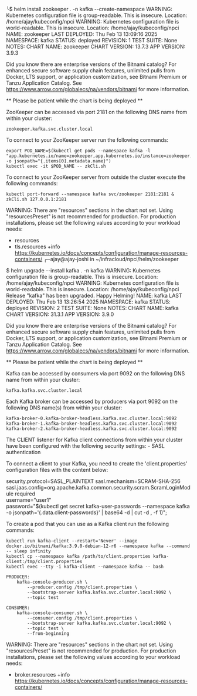 ╰$ helm install zookeeper . -n kafka --create-namespace
WARNING: Kubernetes configuration file is group-readable. This is insecure. Location: /home/ajay/kubeconfig/npci
WARNING: Kubernetes configuration file is world-readable. This is insecure. Location: /home/ajay/kubeconfig/npci
NAME: zookeeper
LAST DEPLOYED: Thu Feb 13 13:09:16 2025
NAMESPACE: kafka
STATUS: deployed
REVISION: 1
TEST SUITE: None
NOTES:
CHART NAME: zookeeper
CHART VERSION: 13.7.3
APP VERSION: 3.9.3

Did you know there are enterprise versions of the Bitnami catalog? For enhanced secure software supply chain features, unlimited pulls from Docker, LTS support, or application customization, see Bitnami Premium or Tanzu Application Catalog. See https://www.arrow.com/globalecs/na/vendors/bitnami for more information.

** Please be patient while the chart is being deployed **

ZooKeeper can be accessed via port 2181 on the following DNS name from within your cluster:

    zookeeper.kafka.svc.cluster.local

To connect to your ZooKeeper server run the following commands:

    export POD_NAME=$(kubectl get pods --namespace kafka -l "app.kubernetes.io/name=zookeeper,app.kubernetes.io/instance=zookeeper,app.kubernetes.io/component=zookeeper" -o jsonpath="{.items[0].metadata.name}")
    kubectl exec -it $POD_NAME -- zkCli.sh

To connect to your ZooKeeper server from outside the cluster execute the following commands:

    kubectl port-forward --namespace kafka svc/zookeeper 2181:2181 &
    zkCli.sh 127.0.0.1:2181

WARNING: There are "resources" sections in the chart not set. Using "resourcesPreset" is not recommended for production. For production installations, please set the following values according to your workload needs:
  - resources
  - tls.resources
+info https://kubernetes.io/docs/concepts/configuration/manage-resources-containers/
╭─ajay@ajay-joshi in ~/infracloud/npci/helm/zookeeper 








$ helm upgrade --install kafka . -n kafka
WARNING: Kubernetes configuration file is group-readable. This is insecure. Location: /home/ajay/kubeconfig/npci
WARNING: Kubernetes configuration file is world-readable. This is insecure. Location: /home/ajay/kubeconfig/npci
Release "kafka" has been upgraded. Happy Helming!
NAME: kafka
LAST DEPLOYED: Thu Feb 13 13:26:54 2025
NAMESPACE: kafka
STATUS: deployed
REVISION: 2
TEST SUITE: None
NOTES:
CHART NAME: kafka
CHART VERSION: 31.3.1
APP VERSION: 3.9.0

Did you know there are enterprise versions of the Bitnami catalog? For enhanced secure software supply chain features, unlimited pulls from Docker, LTS support, or application customization, see Bitnami Premium or Tanzu Application Catalog. See https://www.arrow.com/globalecs/na/vendors/bitnami for more information.

** Please be patient while the chart is being deployed **

Kafka can be accessed by consumers via port 9092 on the following DNS name from within your cluster:

    kafka.kafka.svc.cluster.local

Each Kafka broker can be accessed by producers via port 9092 on the following DNS name(s) from within your cluster:

    kafka-broker-0.kafka-broker-headless.kafka.svc.cluster.local:9092
    kafka-broker-1.kafka-broker-headless.kafka.svc.cluster.local:9092
    kafka-broker-2.kafka-broker-headless.kafka.svc.cluster.local:9092

The CLIENT listener for Kafka client connections from within your cluster have been configured with the following security settings:
    - SASL authentication

To connect a client to your Kafka, you need to create the 'client.properties' configuration files with the content below:

security.protocol=SASL_PLAINTEXT
sasl.mechanism=SCRAM-SHA-256
sasl.jaas.config=org.apache.kafka.common.security.scram.ScramLoginModule required \
    username="user1" \
    password="$(kubectl get secret kafka-user-passwords --namespace kafka -o jsonpath='{.data.client-passwords}' | base64 -d | cut -d , -f 1)";

To create a pod that you can use as a Kafka client run the following commands:

    kubectl run kafka-client --restart='Never' --image docker.io/bitnami/kafka:3.9.0-debian-12-r6 --namespace kafka --command -- sleep infinity
    kubectl cp --namespace kafka /path/to/client.properties kafka-client:/tmp/client.properties
    kubectl exec --tty -i kafka-client --namespace kafka -- bash

    PRODUCER:
        kafka-console-producer.sh \
            --producer.config /tmp/client.properties \
            --bootstrap-server kafka.kafka.svc.cluster.local:9092 \
            --topic test

    CONSUMER:
        kafka-console-consumer.sh \
            --consumer.config /tmp/client.properties \
            --bootstrap-server kafka.kafka.svc.cluster.local:9092 \
            --topic test \
            --from-beginning

WARNING: There are "resources" sections in the chart not set. Using "resourcesPreset" is not recommended for production. For production installations, please set the following values according to your workload needs:
  - broker.resources
+info https://kubernetes.io/docs/concepts/configuration/manage-resources-containers/



